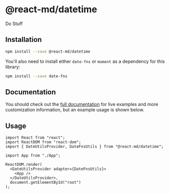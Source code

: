 # @react-md/datetime

Do Stuff

## Installation

```sh
npm install --save @react-md/datetime
```

You'll also need to install either `date-fns` or `moment` as a dependency for
this library:

```sh
npm install --save date-fns
```

<!-- DOCS_REMOVE -->

## Documentation

You should check out the
[full documentation](https://react-md.dev/packages/datetime/demos) for live
examples and more customization information, but an example usage is shown
below.

<!-- DOCS_REMOVE_END -->

## Usage

```tsx
import React from "react";
import ReactDOM from "react-dom";
import { DateUtilsProvider, DateFnsUtils } from "@react-md/datetime";

import App from "./App";

ReactDOM.render(
  <DateUtilsProvider adapter={DateFnsUtils}>
    <App />
  </DateUtilsProvider>,
  document.getElementById("root")
);
```
